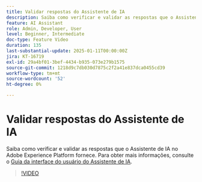 ```yaml
---
title: Validar respostas do Assistente de IA
description: Saiba como verificar e validar as respostas que o Assistente de IA no Adobe Experience Platform fornece.
feature: AI Assistant
role: Admin, Developer, User
level: Beginner, Intermediate
doc-type: Feature Video
duration: 135
last-substantial-update: 2025-01-11T00:00:00Z
jira: KT-16719
exl-id: 29a4bf01-3bef-4434-b935-073e279b1575
source-git-commit: 1218d9c7db030d7875c2f2a41e837dca0455cd39
workflow-type: tm+mt
source-wordcount: '52'
ht-degree: 0%

---
```


# Validar respostas do Assistente de IA

Saiba como verificar e validar as respostas que o Assistente de IA no Adobe Experience Platform fornece. Para obter mais informações, consulte o [Guia da interface do usuário do Assistente de IA](https://experienceleague.adobe.com/en/docs/experience-platform/ai-assistant/ui-guide#verify-responses).

>[!VIDEO](https://video.tv.adobe.com/v/3441738/?learn=on&enablevpops)
